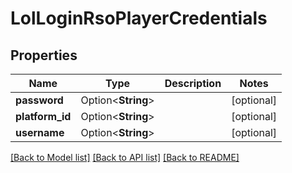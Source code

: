 # LolLoginRsoPlayerCredentials

## Properties

Name | Type | Description | Notes
------------ | ------------- | ------------- | -------------
**password** | Option<**String**> |  | [optional]
**platform_id** | Option<**String**> |  | [optional]
**username** | Option<**String**> |  | [optional]

[[Back to Model list]](../README.md#documentation-for-models) [[Back to API list]](../README.md#documentation-for-api-endpoints) [[Back to README]](../README.md)


